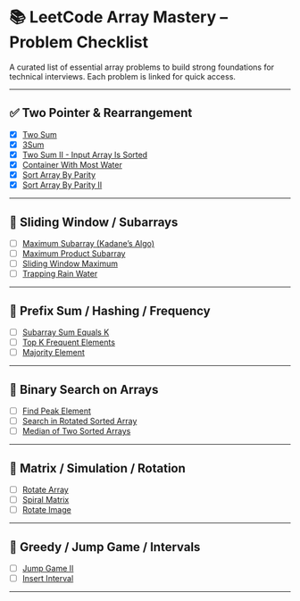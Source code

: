 # 📚 LeetCode Array Mastery – Problem Checklist

A curated list of essential array problems to build strong foundations for technical interviews. Each problem is linked for quick access.

---

## ✅ Two Pointer & Rearrangement
- [x] [Two Sum](https://leetcode.com/problems/two-sum)
- [x] [3Sum](https://leetcode.com/problems/3sum)
- [x] [Two Sum II - Input Array Is Sorted](https://leetcode.com/problems/two-sum-ii-input-array-is-sorted)
- [x] [Container With Most Water](https://leetcode.com/problems/container-with-most-water)
- [x] [Sort Array By Parity](https://leetcode.com/problems/sort-array-by-parity)
- [x] [Sort Array By Parity II](https://leetcode.com/problems/sort-array-by-parity-ii)

---

## 🌊 Sliding Window / Subarrays
- [ ] [Maximum Subarray (Kadane’s Algo)](https://leetcode.com/problems/maximum-subarray)
- [ ] [Maximum Product Subarray](https://leetcode.com/problems/maximum-product-subarray)
- [ ] [Sliding Window Maximum](https://leetcode.com/problems/sliding-window-maximum)
- [ ] [Trapping Rain Water](https://leetcode.com/problems/trapping-rain-water)

---

## 📐 Prefix Sum / Hashing / Frequency
- [ ] [Subarray Sum Equals K](https://leetcode.com/problems/subarray-sum-equals-k)
- [ ] [Top K Frequent Elements](https://leetcode.com/problems/top-k-frequent-elements)
- [ ] [Majority Element](https://leetcode.com/problems/majority-element)

---

## 🧠 Binary Search on Arrays
- [ ] [Find Peak Element](https://leetcode.com/problems/find-peak-element)
- [ ] [Search in Rotated Sorted Array](https://leetcode.com/problems/search-in-rotated-sorted-array)
- [ ] [Median of Two Sorted Arrays](https://leetcode.com/problems/median-of-two-sorted-arrays)

---

## 🔁 Matrix / Simulation / Rotation
- [ ] [Rotate Array](https://leetcode.com/problems/rotate-array)
- [ ] [Spiral Matrix](https://leetcode.com/problems/spiral-matrix)
- [ ] [Rotate Image](https://leetcode.com/problems/rotate-image)

---

## 🚀 Greedy / Jump Game / Intervals
- [ ] [Jump Game II](https://leetcode.com/problems/jump-game-ii)
- [ ] [Insert Interval](https://leetcode.com/problems/insert-interval)

---
